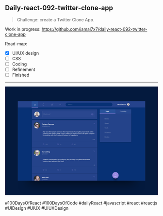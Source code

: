 ## Daily-react-092-twitter-clone-app

> Challenge: create a Twitter Clone App.

Work in progress: https://github.com/jamal7x7/daily-react-092-twitter-clone-app

Road-map:

- [x] UI/UX design
- [ ] CSS
- [ ] Coding
- [ ] Refinement
- [ ] Finished

---

![Alt text](src/images/daily-react-092-twitter-clone-app.png?raw=true "App UI")



#100DaysOfReact #100DaysOfCode #dailyReact #javascript #react #reactjs #UIDesign #UIUX #UIUXDesign
